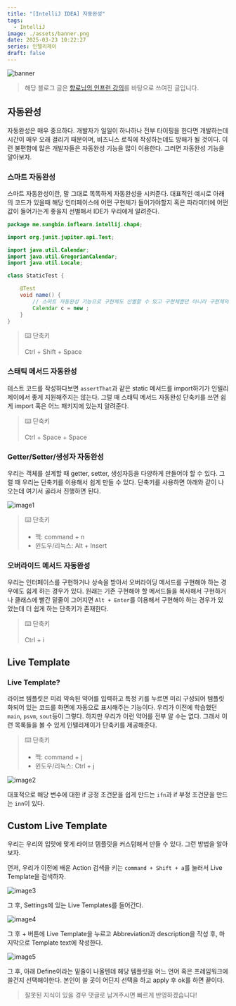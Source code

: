 ```yaml
---
title: "[IntelliJ IDEA] 자동완성"
tags:
  - IntelliJ
image: ./assets/banner.png
date: 2025-03-23 10:22:27
series: 인텔리제이
draft: false
---
```


![banner](./assets/banner.png)

> 해당 블로그 글은 [향로님의 인프런 강의](https://inf.run/NwFz)를 바탕으로 쓰여진 글입니다.

## 자동완성

자동완성은 매우 중요하다. 개발자가 일일이 하나하나 전부 타이핑을 한다면 개발하는데 시간이 매우 오래 걸리기 때문이며, 비즈니스 로직에 작성하는데도 방해가 될 것이다. 이런 불편함에 많은 개발자들은 자동완성 기능을 많이 이용한다. 그러면 자동완성 기능을 알아보자.

### 스마트 자동완성

스마트 자동완성이란, 말 그대로 똑똑하게 자동완성을 시켜준다. 대표적인 예시로 아래의 코드가 있을때 해당 인터페이스에 어떤 구현체가 들어가야할지 혹은 파라미터에 어떤 값이 들어가는게 좋을지 선별해서 IDE가 우리에게 알려준다.

``` java
package me.sungbin.inflearn.intellij.chap4;

import org.junit.jupiter.api.Test;

import java.util.Calendar;
import java.util.GregorianCalendar;
import java.util.Locale;

class StaticTest {

    @Test
    void name() {
        // 스마트 자동완성 기능으로 구현체도 선별할 수 있고 구현체뿐만 아니라 구현체의 파리미터 값도 알 수 있다.
        Calendar c = new ;
    }
}
```

> ⌨️ 단축키
>
> Ctrl + Shift + Space

### 스태틱 메서드 자동완성

테스트 코드를 작성하다보면 `assertThat`과 같은 static 메서드를 import하기가 인텔리제이에서 좋게 지원해주지는 않는다. 그럴 때 스태틱 메서드 자동완성 단축키를 쓰면 쉽게 import 혹은 어느 패키지에 있는지 알려준다.

> ⌨️ 단축키
>
> Ctrl + Space + Space

### Getter/Setter/생성자 자동완성

우리는 객체를 설계할 때 getter, setter, 생성자등을 다양하게 만들어야 할 수 있다. 그럴 때 우리는 단축키를 이용해서 쉽게 만들 수 있다. 단축키를 사용하면 아래와 같이 나오는데 여기서 골라서 진행하면 된다.

![image1](./assets/01.png)

> ⌨️ 단축키
>
> - 맥: command + n
> - 윈도우/리눅스: Alt + Insert

### 오버라이드 메서드 자동완성

우리는 인터페이스를 구현하거나 상속을 받아서 오버라이딩 메서드를 구현해야 하는 경우에도 쉽게 하는 경우가 있다. 원래는 기존 구현해야 할 메서드들을 복사해서 구현하거나 클래스에 빨간 밑줄이 그어지면 `Alt + Enter`를 이용해서 구현해야 하는 경우가 있었는데 더 쉽게 하는 단축키가 존재한다.

> ⌨️ 단축키
>
> Ctrl + i

## Live Template

### Live Template?

라이브 템플릿은 미리 약속된 약어를 입력하고 특정 키를 누르면 미리 구성되어 템플릿화되어 있는 코드를 화면에 자동으로 표시해주는 기능이다. 우리가 이전에 학습했던 `main`, `psvm`, `sout`등이 그렇다. 하지만 우리가 이런 약어를 전부 알 수는 없다. 그래서 이런 목록들을 볼 수 있게 인텔리제이가 단축키를 제공해준다.

> ⌨️ 단축키
>
> - 맥: command + j
> - 윈도우/리눅스: Ctrl + j

![image2](./assets/02.png)

대표적으로 해당 변수에 대한 if 긍정 조건문을 쉽게 만드는 `ifn`과 if 부정 조건문을 만드는 `inn`이 있다.

## Custom Live Template

우리는 우리의 입맛에 맞게 라이브 템플릿을 커스텀해서 만들 수 있다. 그런 방법을 알아보자.

먼저, 우리가 이전에 배운 Action 검색을 키는 `command + Shift + a`를 눌러서 Live Template을 검색하자.

![image3](./assets/03.png)

그 후, Settings에 있는 Live Templates를 들어간다.

![image4](./assets/04.png)

그 후 + 버튼에 Live Template을 누르고 Abbreviation과 description을 작성 후, 마지막으로 Template text에 작성한다.

![image5](./assets/05.png)

그 후, 아래 Define이라는 밑줄이 나올텐데 해당 템플릿을 어느 언어 혹은 프레임워크에 쓸건지 선택해야한다. 본인이 쓸 곳이 어딘지 선택을 하고 apply 후 ok를 하면 끝이다.

> 잘못된 지식이 있을 경우 댓글로 남겨주시면 빠르게 반영하겠습니다!